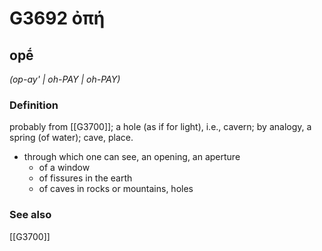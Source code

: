 # G3692 ὀπή

## opḗ

_(op-ay' | oh-PAY | oh-PAY)_

### Definition

probably from [[G3700]]; a hole (as if for light), i.e., cavern; by analogy, a spring (of water); cave, place.

- through which one can see, an opening, an aperture
  - of a window
  - of fissures in the earth
  - of caves in rocks or mountains, holes

### See also

[[G3700]]

